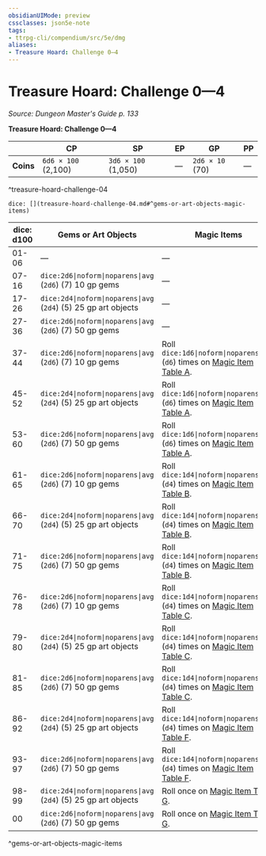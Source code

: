 ```yaml
---
obsidianUIMode: preview
cssclasses: json5e-note
tags:
- ttrpg-cli/compendium/src/5e/dmg
aliases:
- Treasure Hoard: Challenge 0—4
---
```

# Treasure Hoard: Challenge 0—4
*Source: Dungeon Master's Guide p. 133* 

**Treasure Hoard: Challenge 0—4**

|  | CP | SP | EP | GP | PP |
|--|----|----|----|----|----|
| **Coins** | `6d6 × 100` (2,100) | `3d6 × 100` (1,050) | — | `2d6 × 10` (70) | — |
^treasure-hoard-challenge-04

`dice: [](treasure-hoard-challenge-04.md#^gems-or-art-objects-magic-items)`

| dice: d100 | Gems or Art Objects | Magic Items |
|------------|---------------------|-------------|
| 01-06 | — | — |
| 07-16 | `dice:2d6\|noform\|noparens\|avg` (`2d6`) (7) 10 gp gems | — |
| 17-26 | `dice:2d4\|noform\|noparens\|avg` (`2d4`) (5) 25 gp art objects | — |
| 27-36 | `dice:2d6\|noform\|noparens\|avg` (`2d6`) (7) 50 gp gems | — |
| 37-44 | `dice:2d6\|noform\|noparens\|avg` (`2d6`) (7) 10 gp gems | Roll `dice:1d6\|noform\|noparens\|avg` (`d6`) times on [Magic Item Table A](/3-Mechanics/CLI/tables/magic-item-table-a.md). |
| 45-52 | `dice:2d4\|noform\|noparens\|avg` (`2d4`) (5) 25 gp art objects | Roll `dice:1d6\|noform\|noparens\|avg` (`d6`) times on [Magic Item Table A](/3-Mechanics/CLI/tables/magic-item-table-a.md). |
| 53-60 | `dice:2d6\|noform\|noparens\|avg` (`2d6`) (7) 50 gp gems | Roll `dice:1d6\|noform\|noparens\|avg` (`d6`) times on [Magic Item Table A](/3-Mechanics/CLI/tables/magic-item-table-a.md). |
| 61-65 | `dice:2d6\|noform\|noparens\|avg` (`2d6`) (7) 10 gp gems | Roll `dice:1d4\|noform\|noparens\|avg` (`d4`) times on [Magic Item Table B](/3-Mechanics/CLI/tables/magic-item-table-b.md). |
| 66-70 | `dice:2d4\|noform\|noparens\|avg` (`2d4`) (5) 25 gp art objects | Roll `dice:1d4\|noform\|noparens\|avg` (`d4`) times on [Magic Item Table B](/3-Mechanics/CLI/tables/magic-item-table-b.md). |
| 71-75 | `dice:2d6\|noform\|noparens\|avg` (`2d6`) (7) 50 gp gems | Roll `dice:1d4\|noform\|noparens\|avg` (`d4`) times on [Magic Item Table B](/3-Mechanics/CLI/tables/magic-item-table-b.md). |
| 76-78 | `dice:2d6\|noform\|noparens\|avg` (`2d6`) (7) 10 gp gems | Roll `dice:1d4\|noform\|noparens\|avg` (`d4`) times on [Magic Item Table C](/3-Mechanics/CLI/tables/magic-item-table-c.md). |
| 79-80 | `dice:2d4\|noform\|noparens\|avg` (`2d4`) (5) 25 gp art objects | Roll `dice:1d4\|noform\|noparens\|avg` (`d4`) times on [Magic Item Table C](/3-Mechanics/CLI/tables/magic-item-table-c.md). |
| 81-85 | `dice:2d6\|noform\|noparens\|avg` (`2d6`) (7) 50 gp gems | Roll `dice:1d4\|noform\|noparens\|avg` (`d4`) times on [Magic Item Table C](/3-Mechanics/CLI/tables/magic-item-table-c.md). |
| 86-92 | `dice:2d4\|noform\|noparens\|avg` (`2d4`) (5) 25 gp art objects | Roll `dice:1d4\|noform\|noparens\|avg` (`d4`) times on [Magic Item Table F](/3-Mechanics/CLI/tables/magic-item-table-f.md). |
| 93-97 | `dice:2d6\|noform\|noparens\|avg` (`2d6`) (7) 50 gp gems | Roll `dice:1d4\|noform\|noparens\|avg` (`d4`) times on [Magic Item Table F](/3-Mechanics/CLI/tables/magic-item-table-f.md). |
| 98-99 | `dice:2d4\|noform\|noparens\|avg` (`2d4`) (5) 25 gp art objects | Roll once on [Magic Item Table G](/3-Mechanics/CLI/tables/magic-item-table-g.md). |
| 00 | `dice:2d6\|noform\|noparens\|avg` (`2d6`) (7) 50 gp gems | Roll once on [Magic Item Table G](/3-Mechanics/CLI/tables/magic-item-table-g.md). |
^gems-or-art-objects-magic-items